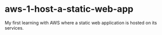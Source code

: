 # aws-1-host-a-static-web-app
My first learning with AWS where a static web application is hosted on its services.
